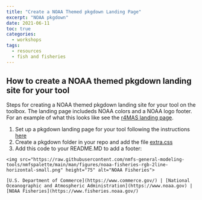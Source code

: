 ```yaml
---
title: "Create a NOAA Themed pkgdown Landing Page"
excerpt: "NOAA pkgdown"
date: 2021-06-11
toc: true
categories:
  - workshops
tags:
  - resources
  - fish and fisheries
---
```


## How to create a NOAA themed pkgdown landing site for your tool

Steps for creating a NOAA themed pkgdown landing site for your tool on the toolbox. The landing page includeds NOAA colors and a NOAA logo footer. For an example of what this looks like see the [r4MAS landing page](https://nmfs-fish-tools.github.io/r4MAS/index.html).

1. Set up a pkgdown landing page for your tool following the instructions [here](https://pkgdown.r-lib.org/)
2. Create a pkgdown folder in your repo and add the file [extra.css](https://github.com/nmfs-fish-tools/r4MAS/blob/pkgdown-site/pkgdown/extra.css)
3. Add this code to your README.MD to add a footer:

```
<img src="https://raw.githubusercontent.com/nmfs-general-modeling-tools/nmfspalette/main/man/figures/noaa-fisheries-rgb-2line-horizontal-small.png" height="75" alt="NOAA Fisheries">

[U.S. Department of Commerce](https://www.commerce.gov/) | [National Oceanographic and Atmospheric Administration](https://www.noaa.gov) | [NOAA Fisheries](https://www.fisheries.noaa.gov/)
```
